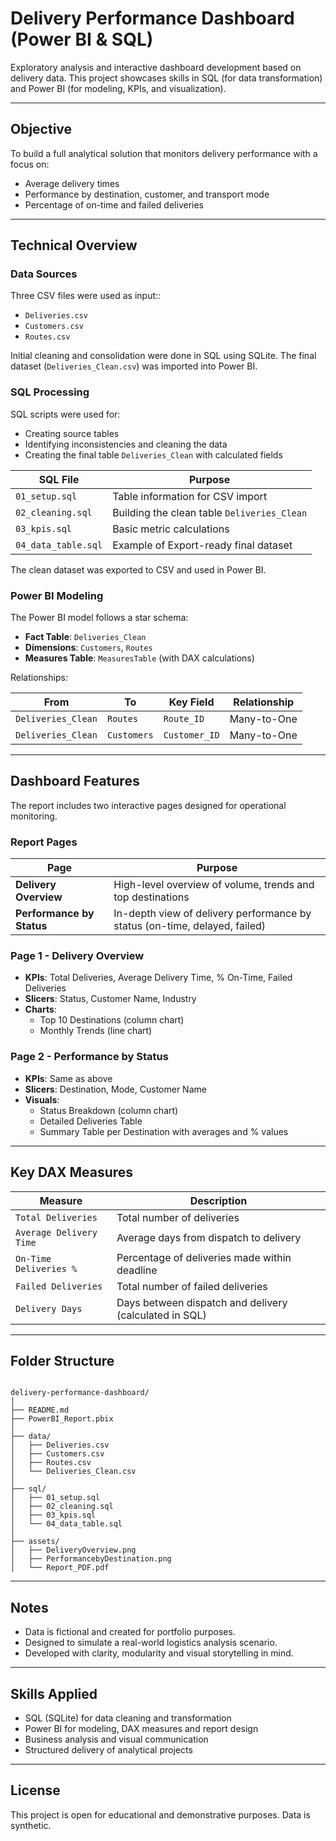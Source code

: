 # Delivery Performance Dashboard (Power BI & SQL)

Exploratory analysis and interactive dashboard development based on delivery data. This project showcases skills in SQL (for data transformation) and Power BI (for modeling, KPIs, and visualization).

---

## Objective

To build a full analytical solution that monitors delivery performance with a focus on:

- Average delivery times
- Performance by destination, customer, and transport mode
- Percentage of on-time and failed deliveries

---

## Technical Overview

### Data Sources

Three CSV files were used as input::

- `Deliveries.csv`
- `Customers.csv`
- `Routes.csv`

Initial cleaning and consolidation were done in SQL using SQLite. The final dataset (`Deliveries_Clean.csv`) was imported into Power BI.

### SQL Processing

SQL scripts were used for:

- Creating source tables
- Identifying inconsistencies and cleaning the data
- Creating the final table `Deliveries_Clean` with calculated fields

| SQL File            | Purpose                                       |
|---------------------|-----------------------------------------------|
| `01_setup.sql`      | Table information for CSV import              |
| `02_cleaning.sql`   | Building the clean table `Deliveries_Clean`   |
| `03_kpis.sql`       | Basic metric calculations                     |
| `04_data_table.sql` | Example of Export-ready final dataset         |

The clean dataset was exported to CSV and used in Power BI.

### Power BI Modeling

The Power BI model follows a star schema:

- **Fact Table**: `Deliveries_Clean`
- **Dimensions**: `Customers`, `Routes`
- **Measures Table**: `MeasuresTable` (with DAX calculations)

Relationships:

| From               | To               | Key Field     | Relationship |
|--------------------|------------------|---------------|--------------|
| `Deliveries_Clean` | `Routes`         | `Route_ID`    | Many-to-One  |
| `Deliveries_Clean` | `Customers`      | `Customer_ID` | Many-to-One  |

---

## Dashboard Features

The report includes two interactive pages designed for operational monitoring.

### Report Pages

| Page                      | Purpose                                                                    |
|---------------------------|----------------------------------------------------------------------------|
| **Delivery Overview**     | High-level overview of volume, trends and top destinations                 |
| **Performance by Status** | In-depth view of delivery performance by status (on-time, delayed, failed) |

### Page 1 - Delivery Overview

- **KPIs**: Total Deliveries, Average Delivery Time, % On-Time, Failed Deliveries
- **Slicers**: Status, Customer Name, Industry
- **Charts**:
  - Top 10 Destinations (column chart)
  - Monthly Trends (line chart)

### Page 2 - Performance by Status

- **KPIs**: Same as above
- **Slicers**: Destination, Mode, Customer Name
- **Visuals**:
  - Status Breakdown (column chart)
  - Detailed Deliveries Table
  - Summary Table per Destination with averages and % values

---

## Key DAX Measures

| Measure                    | Description                                               |
|----------------------------|-----------------------------------------------------------|
| `Total Deliveries`         | Total number of deliveries                                |
| `Average Delivery Time`    | Average days from dispatch to delivery                    |
| `On-Time Deliveries %`     | Percentage of deliveries made within deadline             |
| `Failed Deliveries`        | Total number of failed deliveries                         |
| `Delivery Days`            | Days between dispatch and delivery (calculated in SQL)    |

---

## Folder Structure
<pre><code>
delivery-performance-dashboard/
│
├── README.md
├── PowerBI_Report.pbix
│
├── data/
│   ├── Deliveries.csv
│   ├── Customers.csv
│   ├── Routes.csv
│   └── Deliveries_Clean.csv
│
├── sql/
│   ├── 01_setup.sql
│   ├── 02_cleaning.sql
│   ├── 03_kpis.sql
│   └── 04_data_table.sql
│
├── assets/
│   ├── DeliveryOverview.png
│   ├── PerformancebyDestination.png
│   └── Report_PDF.pdf  
</code></pre>
---

## Notes

- Data is fictional and created for portfolio purposes.
- Designed to simulate a real-world logistics analysis scenario.
- Developed with clarity, modularity and visual storytelling in mind.

---

## Skills Applied

- SQL (SQLite) for data cleaning and transformation  
- Power BI for modeling, DAX measures and report design  
- Business analysis and visual communication  
- Structured delivery of analytical projects 

---

## License

This project is open for educational and demonstrative purposes. Data is synthetic.
